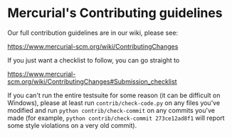 # Mercurial's Contributing guidelines

Our full contribution guidelines are in our wiki, please see:

<https://www.mercurial-scm.org/wiki/ContributingChanges>

If you just want a checklist to follow, you can go straight to

<https://www.mercurial-scm.org/wiki/ContributingChanges#Submission_checklist>

If you can't run the entire testsuite for some reason (it can be
difficult on Windows), please at least run `contrib/check-code.py` on
any files you've modified and run `python contrib/check-commit` on any
commits you've made (for example, `python contrib/check-commit
273ce12ad8f1` will report some style violations on a very old commit).

